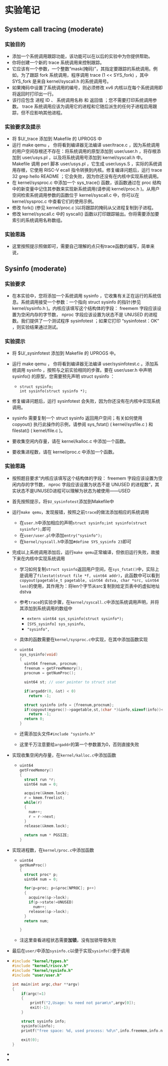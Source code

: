 # 实验笔记

## System call tracing (moderate)

### 实验目的

+ 添加一个系统调用跟踪功能，该功能可以在以后的实验中为你提供帮助。
+ 你将创建一个新的 trace 系统调用来控制跟踪。
+ 它应该有一个参数，一个整数“mask(掩码)”，其指定要跟踪的系统调用。例如，为了跟踪 fork 系统调用，程序调用 trace (1 << SYS_fork) ，其中 SYS_fork 是来自 kernel/syscall.h 的系统调用号。
+ 如果掩码中设置了系统调用的编号，则必须修改 xv6 内核以在每个系统调用即将返回时打印出一行。
+ 该行应包含 进程 ID 、 系统调用名称 和 返回值 ；您不需要打印系统调用参数。 trace 系统调用应该为调用它的进程和它随后派生的任何子进程启用跟踪，但不应影响其他进程。

### 实验要求及提示
+ 将 $U/_trace 添加到 Makefile 的 UPROGS 中
+ 运行 make qemu ， 你将看到编译器无法编译 user/trace.c ，因为系统调用的用户空间存根还不存在：将系统调用的原型添加到 user/user.h ，将存根添加到 user/usys.pl ，以及将系统调用号添加到 kernel/syscall.h 中。 Makefile 调用 perl 脚本 user/usys.pl ，它生成 user/usys.S ，实际的系统调用存根，它使用 RISC-V ecall 指令转换到内核。修复编译问题后，运行 trace 32 grep hello README ；它会失败，因为你还没有在内核中实现系统调用。
+ 在 kernel/sysproc.c 中添加一个 sys_trace() 函数，该函数通过在 proc 结构中的新变量中记住其参数来实现新系统调用(请参阅 kernel/proc.h )。从用户空间检索系统调用参数的函数位于 kernel/syscall.c 中，你可以在 kernel/sysproc.c 中查看它们的使用示例。
+ 修改 fork() (参见 kernel/proc.c )以将跟踪的掩码从父进程复制到子进程。
+ 修改 kernel/syscall.c 中的 syscall() 函数以打印跟踪输出。你将需要添加要索引的系统调用名称数组。



### 实验思路

+ 这里按照提示照做即可，需要自己理解的点只有trace函数的编写，简单来说，





## Sysinfo (moderate)

### 实验要求

+ 在本实验中，您将添加一个系统调用 sysinfo ，它收集有关正在运行的系统信息。系统调用接受一个参数：一个指向 struct sysinfo 的指针(参见 kernel/sysinfo.h )。内核应该填写这个结构体的字段： freemem 字段应该设置为空闲内存的字节数， nproc 字段应该设置为状态不是 UNUSED 的进程数。我们提供了一个测试程序 sysinfotest ；如果它打印 “sysinfotest：OK” ，则实验结果通过测试。

### 实验提示

+ 将 $U/_sysinfotest 添加到 Makefile 的 UPROGS 中。

+ 运行 make qemu ， 你将看到编译器无法编译 user/sysinfotest.c 。添加系统调用 sysinfo ，按照与之前实验相同的步骤。要在 user/user.h 中声明 sysinfo() 的原型，您需要预先声明 struct sysinfo ：

  + ```struct sysinfo;
    struct sysinfo;
    int sysinfo(struct sysinfo *);
    ```

+ 修复编译问题后，运行 sysinfotest 会失败，因为你还没有在内核中实现系统调用。

+ sysinfo 需要复制一个 struct sysinfo 返回用户空间；有关如何使用 copyout() 执行此操作的示例，请参阅 sys_fstat() ( kernel/sysfile.c ) 和 filestat() ( kernel/file.c )。

+ 要收集空闲内存量，请在 kernel/kalloc.c 中添加一个函数。

+ 要收集进程数，请在 kernel/proc.c 中添加一个函数。



### 实验思路

+ 按照题目要求“内核应该填写这个结构体的字段： freemem 字段应该设置为空闲内存的字节数， nproc 字段应该设置为状态不是 UNUSED 的进程数”，其实状态不是UNUSED进程可以理解为状态为被使用——USED

+ 首先按照提示，将`$U_sysinfotest`添加到Makefile中

+ 运行`make qemu`，发现报错，按照之前`trace`的做法添加相应的系统调用

  + 在`user.h`中添加相应的声明`struct sysinfo;int sysinfo(struct sysinfo*);`即可
  + 在`user/user.pl`中添加`entry("sysinfo");`
  + 在`kernel/syscall.h`中添加`#define SYS_sysinfo 23`即可

+ 完成以上系统调用添加后，运行`make qemu`正常编译，但依旧运行失败，故接下来在内核中实现系统调用

  + 学习如何复制`struct sysinfo`返回用户空间，在`sys_fstat()`中，实际上是调用了`filestat(struct file *f, uint64 addr)`，此函数中可以看到`copyout(pagetable_t pagetable, uint64 dstva, char *src, uint64 len)`的使用，其作用为：将len个字节从src复制到给定页表中的虚拟地址dstva

  + 参考`trace`的实验步骤，在`kernel/syscall.c`中添加系统调用声明，并将其添加到系统调用的数组中

    + `extern uint64 sys_sysinfo(struct sysinfo*);`
    + `[SYS_sysinfo] sys_sysinfo,`
    + `"sysinfo",`

  + 具体的函数需要在`kernel/sysproc.c`中实现，在其中添加函数实现

  + ```c
    uint64
    sys_sysinfo(void)
    {
      uint64 freenum, procnum;
      freenum = getFreeMemory();
      procnum = getNumProc();
    
      uint64 st; // user pointer to struct stat
    
      if(argaddr(0, &st) < 0)
        return -1;
    
      struct sysinfo info = {freenum,procnum};
      if(copyout(myproc()->pagetable,st,(char *)&info,sizeof(info))<0)
        return -1;
      return 0;
    }
    ```

  + 还需添加头文件`#include "sysinfo.h"`

  + 这里千万注意要给`argaddr`的第一个参数置为0，否则直接失败

+ 实现收集空闲内存量，在`kernel/kalloc.c`中添加函数

  + ```c
    uint64 
    getFreeMemory()
    {
      struct run *r;
      uint64 num = 0;
    
      acquire(&kmem.lock);
      r = kmem.freelist;
      while(r)
      {
        num++;
        r = r->next;
      }
      release(&kmem.lock);
      
      return num * PGSIZE;
    }
    ```

+ 实现进程数，在`kernel/proc.c`中添加函数

  + ```c
    uint64
    getNumProc()
    {
      struct proc* p;
      uint64 num = 0;
    
      for(p=proc; p<&proc[NPROC]; p++)
      {
        acquire(&p->lock);
        if(p->state!=UNUSED)
          num++;
        release(&p->lock);
      }
      return num;
    
    }
    ```

  + 注这里查看进程状态需要**加锁**，没有加锁导致失败

+ 最后在`user/`中添加`sysinfo.c`以便于实现`sysinfo()`便于调用

+ ```c
  #include "kernel/types.h"
  #include "kernel/riscv.h"
  #include "kernel/sysinfo.h"
  #include "user/user.h"
  
  int main(int argc,char **argv)
  {
      if(argc!=1)
      {
          printf("2,Usage: %s need not param\n",argv[0]);
          exit(-1);
      }
  
      struct sysinfo info;
      sysinfo(&info);
      printf("free space: %d, used process: %d\n",info.freemem,info.nproc);
      
      exit(0);
  }
  ```

+ 

+ 
